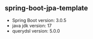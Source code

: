 ## spring-boot-jpa-template
- Spring Boot version: 3.0.5
- java jdk version: 17
- querydsl version: 5.0.0